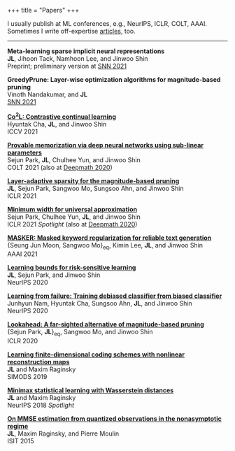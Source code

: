 +++
title = "Papers"
+++

I usually publish at ML conferences, e.g., NeurIPS, ICLR, COLT, AAAI. Sometimes I write off-expertise [articles](https://www.dailysignal.com/2013/06/25/greece-austerity-doesnt-involve-public-sector-layoffs/), too.

------

**Meta-learning sparse implicit neural representations**  
**JL**, Jihoon Tack, Namhoon Lee, and Jinwoo Shin  
Preprint; preliminary version at [SNN 2021](https://sites.google.com/view/sparsity-workshop-2021/)  

**GreedyPrune: Layer-wise optimization algorithms for magnitude-based pruning**  
Vinoth Nandakumar, and **JL**  
[SNN 2021](https://sites.google.com/view/sparsity-workshop-2021/)  

[**Co<sup>2</sup>L: Contrastive continual learning**](https://arxiv.org/abs/2106.14413)  
Hyuntak Cha, **JL**, and Jinwoo Shin  
ICCV 2021  

[**Provable memorization via deep neural networks using sub-linear parameters**](http://proceedings.mlr.press/v134/park21a.html)  
Sejun Park, **JL**, Chulhee Yun, and Jinwoo Shin  
COLT 2021 (also at [Deepmath 2020](https://deepmath-conference.com))  

[**Layer-adaptive sparsity for the magnitude-based pruning**](https://openreview.net/forum?id=H6ATjJ0TKdf)  
**JL**, Sejun Park, Sangwoo Mo, Sungsoo Ahn, and Jinwoo Shin  
ICLR 2021  

[**Minimum width for universal approximation**](https://openreview.net/forum?id=O-XJwyoIF-k)  
Sejun Park, Chulhee Yun, **JL**, and Jinwoo Shin  
ICLR 2021 _Spotlight_ (also at [Deepmath 2020](https://deepmath-conference.com))  

[**MASKER: Masked keyword regularization for reliable text generation**](https://ojs.aaai.org/index.php/AAAI/article/view/17601)  
{Seung Jun Moon, Sangwoo Mo}<sub>eq</sub>, Kimin Lee, **JL**, and Jinwoo Shin  
AAAI 2021  

[**Learning bounds for risk-sensitive learning**](https://proceedings.neurips.cc/paper/2020/hash/9f60ab2b55468f104055b16df8f69e81-Abstract.html)  
**JL**, Sejun Park, and Jinwoo Shin  
NeurIPS 2020  

[**Learning from failure: Training debiased classifier from biased classifier**](https://proceedings.neurips.cc/paper/2020/hash/eddc3427c5d77843c2253f1e799fe933-Abstract.html)  
Junhyun Nam, Hyuntak Cha, Sungsoo Ahn, **JL**, and Jinwoo Shin  
NeurIPS 2020  

[**Lookahead: A far-sighted alternative of magnitude-based pruning**](https://openreview.net/forum?id=ryl3ygHYDB)  
{Sejun Park, **JL**}<sub>eq</sub>, Sangwoo Mo, and Jinwoo Shin  
ICLR 2020  

[**Learning finite-dimensional coding schemes with nonlinear reconstruction maps**](https://epubs.siam.org/doi/abs/10.1137/18M1234461)  
**JL** and Maxim Raginsky  
SIMODS 2019  

[**Minimax statistical learning with Wasserstein distances**](https://proceedings.neurips.cc/paper/2018/hash/ea8fcd92d59581717e06eb187f10666d-Abstract.html)  
**JL** and Maxim Raginsky  
NeurIPS 2018 _Spotlight_  

[**On MMSE estimation from quantized observations in the nonasymptotic regime**](https://ieeexplore.ieee.org/document/7282992)  
**JL**, Maxim Raginsky, and Pierre Moulin  
ISIT 2015  